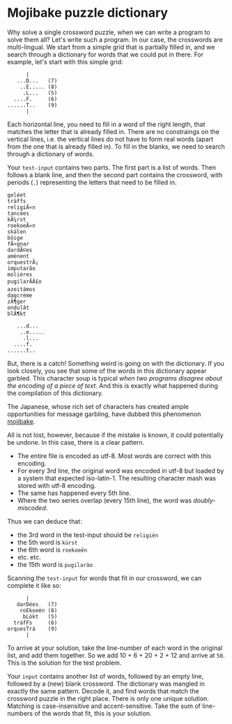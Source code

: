 # Mojibake puzzle dictionary

Why solve a single crossword puzzle, when we can write a program to solve them all? Let's write such a program. In our case, the crosswords are multi-lingual. We start from a simple grid that is partially filled in, and we search through a dictionary for words that we could put in there. For example, let's start with this simple grid:

```
      |
   ...D...   (7)
    ..E..... (8)
     .L...   (5)
  ....F.     (6)
......T..    (9)
      |
```

Each horizontal line, you need to fill in a word of the right length, that matches the letter that is already filled in. There are no constraings on the vertical lines, i.e. the vertical lines do not have to form real words (apart from the one that is already filled in). To fill in the blanks, we need to search through a dictionary of words. 

Your `test-input` contains two parts. The first part is a list of words. Then follows a blank line, and then the second part contains the  crossword, with periods (`.`) representing the letters that need to be filled in.

```
geléet
träffs
religiÃ«n
tancées
kÃ¼rst
roekoeÃ«n
skälen
böige
fÃ¤gnar
dardÃ©es
amènent
orquestrÃ¡
imputarão
molières
pugilarÃÂ£o
azeitámos
dagcrème
zÃ¶ger
ondulât
blÃ¶kt

   ...d...
    ..e.....
     .l...
  ....f.
......t..
```

But, there is a catch! Something weird is going on with the dictionary. If you look closely, you see that some of the words in this dictionary appear garbled. This character soup is typical *when two programs disagree about the encoding of a piece of text*. And this is exactly what happened during the compilation of this dictionary. 

The Japanese, whose rich set of characters has created ample opportunities for message garbling, have dubbed this phenomenon [mojibake](https://en.wikipedia.org/wiki/Mojibake). 

All is not lost, however, because if the mistake is known, it could potentially be undone. In this case, there is a clear pattern.

* The entire file is encoded as utf-8. Most words are correct with this encoding.
* For every 3rd line, the original word was encoded in utf-8 but loaded by a system that expected iso-latin-1. The resulting character mash was stored with utf-8 encoding. 
* The same has happened every 5th line.
* Where the two series overlap (every 15th line), the word was *doubly-miscoded*.

Thus we can deduce that:

* the 3rd word in the test-input should be `religiën`
* the 5th word is `kürst`
* the 6th word is `roekoeën`
* etc. etc.
* the 15th word is `pugilarão`

Scanning the `test-input` for words that fit in our crossword, we can complete it like so: 

```
      |     
   darDées   (7)
    roEkoeën (8)
     bLökt   (5)
  träfFs     (6)
orquesTrá    (9)
      |    
```

To arrive at your solution, take the line-number of each word in the original list, and add them together. 
So we add 10 + 6 + 20 + 2 + 12 and arrive at `50`. This is the solution for the test problem.

Your `input` contains another list of words, followed by an empty line, followed by a (new) blank crossword. The dictionary was mangled in exactly the same pattern. Decode it, and find words that match the crossword puzzle in the right place. There is only one unique solution. Matching is case-insensitive and accent-sensitive. Take the sum of line-numbers of the words that fit, this is your solution.
